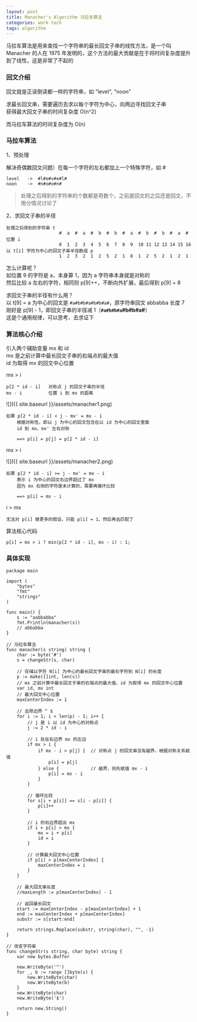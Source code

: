 ```yaml
---
layout: post
title: Manacher's Algorithm 马拉车算法
categories: work tech
tags: algorithm
---
```


马拉车算法是用来查找一个字符串的最长回文子串的线性方法，是一个叫 Manacher 的人在 1975 年发明的，这个方法的最大贡献是在于将时间复杂度提升到了线性，这是非常了不起的

### 回文介绍

回文就是正读倒读都一样的字符串，如 "level", "noon"

求最长回文串，需要遍历去求以每个字符为中心，向两边寻找回文子串  
获得最大回文子串的时间复杂度 O(n^2)

而马拉车算法的时间复杂度为 O(n)

### 马拉车算法

1、预处理

解决奇偶数回文问题）在每一个字符的左右都加上一个特殊字符，如 #

    level   ->  #l#e#v#e#l#
    noon    ->  #n#o#o#n#
  
> 处理之后得到的字符串的个数都是奇数个，之前是回文的之后还是回文，不用分情况讨论了

2、求回文子串的半径

    处理之后得到的字符串 t
                        #  a  #  a  #  b  #  b  #  a  #  b  #  b  #  a  #
    位置 i
                        0  1  2  3  4  5  6  7  8  9  10 11 12 13 14 15 16
    以 t[i] 字符为中心的回文子串半径数组 p
                        1  2  3  2  1  2  5  2  1  8  1  2  5  2  1  2  1

怎么计算呢？  
如位置 9 的字符是 a，本身算 1，因为 a 字符串本身就是对称的  
然后比较 a 左右的字符，相同则 p[9]++，不断向外扩展，最后得到 p[9] = 8

求回文子串的半径有什么用？  
以 t[9] = a 为中心的回文是 `#a#b#b#a#b#b#a#`，原字符串回文 abbabba 长度 7  
刚好是 p[9] - 1，即回文子串的半径减 1（<b>`#a#b#b#a`#b#b#a#</b>）  
这是个通用规律，可以思考、去求证下

### 算法核心介绍

引入两个辅助变量 mx 和 id  
mx 是之前计算中最长回文子串的右端点的最大值  
id 为取得 mx 的回文中心位置

mx > i

    p[2 * id - i]   对称点 j 的回文子串的半径
    mx - i          位置 i 到 mx 的距离

![]({{ site.baseurl }}/assets/manacher1.png)

    如果 p[2 * id - i] < j - mx' = mx - i
        根据对称性，即以 j 为中心的回文包含在以 id 为中心的回文里面
        id 到 mx、mx' 左右对称

        ==> p[i] = p[j] = p[2 * id - i]

mx > i

![]({{ site.baseurl }}/assets/manacher2.png)

    如果 p[2 * id - i] >= j - mx' = mx - i
        表示 i 为中心的回文右边界超过了 mx
        因为 mx 右侧的字符是未计算的，需要再循环比较

        ==> p[i] = mx - i

i > mx

    无法对 p[i] 做更多的假设，只能 p[i] = 1，然后再去匹配了

算法核心代码

    p[i] = mx > i ? min(p[2 * id - i], mx - i) : 1;

### 具体实现

```golang
package main

import (
    "bytes"
    "fmt"
    "strings"
)

func main() {
    s := "aabbabba"
    fmt.Println(manacher(s))
    // abbabba
}

// 马拉车算法
func manacher(s string) string {
    char := byte('#')
    s = changeStr(s, char)

    // 存储以字符 N[i] 为中心的最长回文字串的最右字符到 N[i] 的长度
    p := make([]int, len(s))
    // mx 之前计算中最长回文子串的右端点的最大值，id 为取得 mx 的回文中心位置
    var id, mx int
    // 最大回文中心位置
    maxCenterIndex := 1

    // 去除边界 ^ $
    for i := 1; i < len(p) - 1; i++ {
        // j 是 i 以 id 为中心的对称点
        j := 2 * id - i

        // i 处在右边界 mx 的左边
        if mx > i {
            if mx - i > p[j] {  // 对称点 j 的回文串没有越界，根据对称关系赋值
                p[i] = p[j]
            } else {            // 越界，则先赋值 mx - i
                p[i] = mx - i
            }
        }

        // 循环比较
        for s[i + p[i]] == s[i - p[i]] {
            p[i]++
        }

        // i 的右边界超出 mx
        if i + p[i] > mx {
            mx = i + p[i]
            id = i
        }

        // 计算最大回文中心位置
        if p[i] > p[maxCenterIndex] {
            maxCenterIndex = i
        }
    }

    // 最大回文串长度
    //maxLength := p[maxCenterIndex] - 1

    // 返回最长回文
    start := maxCenterIndex - p[maxCenterIndex] + 1
    end := maxCenterIndex + p[maxCenterIndex]
    substr := s[start:end]

    return strings.Replace(substr, string(char), "", -1)
}

// 改变字符串
func changeStr(s string, char byte) string {
    var new bytes.Buffer

    new.WriteByte('^')
    for _, b := range []byte(s) {
        new.WriteByte(char)
        new.WriteByte(b)
    }
    new.WriteByte(char)
    new.WriteByte('$')

    return new.String()
}

```
